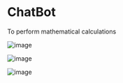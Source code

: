 # ChatBot
To perform mathematical calculations

![image](https://user-images.githubusercontent.com/117114012/221778359-ba632af6-1f26-4557-9026-e54109df6c43.png)

![image](https://user-images.githubusercontent.com/117114012/221778468-735fb5b1-aa4e-46b3-8f49-cf16a2d22eb6.png)

![image](https://user-images.githubusercontent.com/117114012/221778573-8135dc43-90b4-4042-8e2b-8d3669633f76.png)


